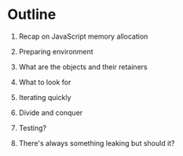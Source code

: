 # Outline

1. Recap on JavaScript memory allocation
<!-- Mention that JavaScript has a garbage collection - a managed memory scheme, where a developer doesn't usually need to worry about these things. -->
<!-- A couple examples of leaks in raw JS -->
2. Preparing environment
<!-- Ember has Debug code that can sometimes do funky stuff. It's recommended to have a production build with terser configured so it preserves the original object names. -->
3. What are the objects and their retainers
<!-- Brief introduction to types of data found in a snapshot e.g. regular property like 'parent' and 'context in' like here https://github.com/ember-best-practices/memory-leak-examples/blob/master/exercises/images/exercise-3/finding-the-scope-leak.gif  -->
4. What to look for
<!-- Inspecting a snapshot can be overwhelming. In a browser environment, in my opinion, your first check should be for the classses that you own yourself, such as component, model, and anything that you defined as `class SomeComponent ...` -->
<!-- Because these classes bear actual names, they make the debugging much easier. -->
<!-- Another type of information to look for would be DOM elements that are in Detached stated. In a snapshot they appear as `Detached HTMLSpanElement` -->
<!-- Memory leaks -->
<!-- I'll jump ahead and say that this is probably where most of the leaked memory will come from. -->
<!-- Add a section on capturing event listeners build up over time-->
<!-- Add a section on tricks such as simply accessing a route in a loop or playing with pagination -->
5. Iterating quickly
<!-- There's no real silver bullet to dealing with a memory leak and finding them might be a gruelsome experience. -->
<!-- You can make this much faster by leveraging your test environment e.g. rendering pages or components in a loop to quickly bloat up the memory to expose the leaking parts. -->
6. Divide and conquer
<!-- Brute forcing seems to be a good way to go about it. Once you've confirmed that a leak appears on one of your routes and not the others. Just start by disabling parts of the UI. -->
7. Testing?
<!-- #create a plug for the 4. iterating quickly. With this tool iterating would be much faster. -->

8. There's always something leaking but should it?
<!-- Research whether it's normal for websites to have Detached HTML nodes -->
